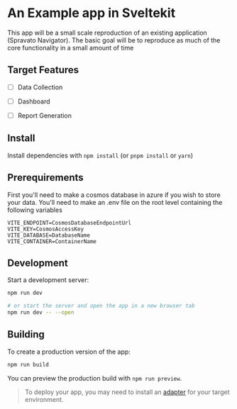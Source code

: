 # An Example app in Sveltekit

This app will be a small scale reproduction of an existing application (Spravato Navigator). The basic goal will be to reproduce as much of the core functionality in a small amount of time

## Target Features

- [ ] Data Collection
- [ ] Dashboard
- [ ] Report Generation


## Install

Install dependencies with `npm install` (or `pnpm install` or `yarn`)

## Prerequirements
First you'll need to make a cosmos database in azure if you wish to store your data.
You'll need to make an .env file on the root level containing the following variables
```
VITE_ENDPOINT=CosmosDatabaseEndpointUrl
VITE_KEY=CosmosAccessKey
VITE_DATABASE=DatabaseName
VITE_CONTAINER=ContainerName
```

## Development

Start a development server:

```bash
npm run dev

# or start the server and open the app in a new browser tab
npm run dev -- --open
```

## Building

To create a production version of the app:

```bash
npm run build
```

You can preview the production build with `npm run preview`.

> To deploy your app, you may need to install an [adapter](https://kit.svelte.dev/docs/adapters) for your target environment.

